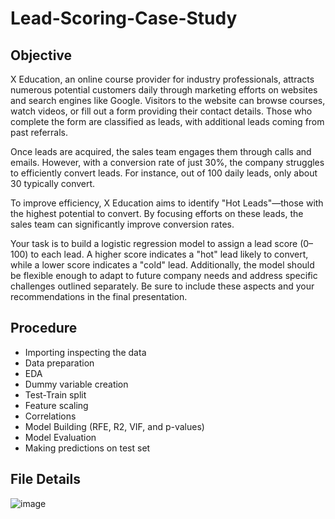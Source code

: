 # Lead-Scoring-Case-Study
## Objective
X Education, an online course provider for industry professionals, attracts numerous potential customers daily through marketing efforts on websites and search engines like Google. Visitors to the website can browse courses, watch videos, or fill out a form providing their contact details. Those who complete the form are classified as leads, with additional leads coming from past referrals.

Once leads are acquired, the sales team engages them through calls and emails. However, with a conversion rate of just 30%, the company struggles to efficiently convert leads. For instance, out of 100 daily leads, only about 30 typically convert.

To improve efficiency, X Education aims to identify "Hot Leads"—those with the highest potential to convert. By focusing efforts on these leads, the sales team can significantly improve conversion rates.

Your task is to build a logistic regression model to assign a lead score (0–100) to each lead. A higher score indicates a "hot" lead likely to convert, while a lower score indicates a "cold" lead. Additionally, the model should be flexible enough to adapt to future company needs and address specific challenges outlined separately. Be sure to include these aspects and your recommendations in the final presentation.

## Procedure
- Importing inspecting the data
- Data preparation
- EDA
- Dummy variable creation
- Test-Train split
- Feature scaling
- Correlations
- Model Building (RFE, R2, VIF, and p-values)
- Model Evaluation
- Making predictions on test set

## File Details

![image](https://github.com/user-attachments/assets/51990584-f7dc-4fc8-85a5-1f3ad5423d0f)
